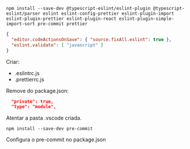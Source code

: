```console
npm install --save-dev @typescript-eslint/eslint-plugin @typescript-eslint/parser eslint eslint-config-prettier eslint-plugin-import eslint-plugin-prettier eslint-plugin-react eslint-plugin-simple-import-sort pre-commit prettier
```

```json
{ 
  "editor.codeActionsOnSave": { "source.fixAll.eslint": true },
  "eslint.validate": [ "javascript" ]
}
```

Criar:
  - .eslintrc.js
  - .prettierrc.js

Remove do package.json:
```json
  "private": true,
  "type": "module",
```

Atentar a pasta .vscode criada.

```console
npm install --save-dev pre-commit
```
Configura o pre-commit no package.json